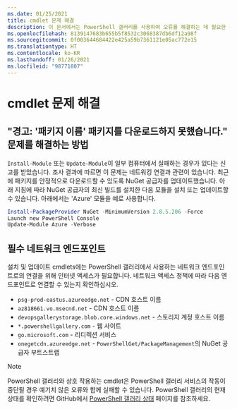 ```yaml
---
ms.date: 01/25/2021
title: cmdlet 문제 해결
description: 이 문서에서는 PowerShell 갤러리를 사용하여 오류를 해결하는 데 필요한 정보 및 단계를 제공합니다.
ms.openlocfilehash: 8139147683b655b5f8532c3068387db6df12a98f
ms.sourcegitcommit: 0f003644684422e425a59b7361121e05ac772e15
ms.translationtype: HT
ms.contentlocale: ko-KR
ms.lasthandoff: 01/26/2021
ms.locfileid: "98771807"
---
```

# <a name="troubleshooting-cmdlets"></a>cmdlet 문제 해결

## <a name="how-to-resolve-warning-package-your-package-name-failed-to-download-issue"></a>"경고: '패키지 이름' 패키지를 다운로드하지 못했습니다." 문제를 해결하는 방법

`Install-Module` 또는 `Update-Module`이 일부 컴퓨터에서 실패하는 경우가 있다는 신고를 받았습니다. 조사 결과에 따르면 이 문제는 네트워킹 연결과 관련이 있습니다. 최근에 패키지를 안정적으로 다운로드할 수 있도록 NuGet 공급자를 업데이트했습니다. 아래 지침에 따라 NuGet 공급자의 최신 빌드를 설치한 다음 모듈을 설치 또는 업데이트할 수 있습니다. 아래에서는 'Azure' 모듈을 예로 사용합니다.

```powershell
Install-PackageProvider NuGet -MinimumVersion 2.8.5.206 -Force
Launch new PowerShell Console
Update-Module Azure -Verbose
```

## <a name="required-network-endpoints"></a>필수 네트워크 엔드포인트

설치 및 업데이트 cmdlets에는 PowerShell 갤러리에서 사용하는 네트워크 엔드포인트로의 연결을 위해 인터넷 액세스가 필요합니다. 네트워크 액세스 정책에 따라 다음 엔드포인트로 연결할 수 있는지 확인하십시오.

- `psg-prod-eastus.azureedge.net` - CDN 호스트 이름
- `az818661.vo.msecnd.net` - CDN 호스트 이름
- `devopsgallerystorage.blob.core.windows.net` - 스토리지 계정 호스트 이름
- `*.powershellgallery.com` - 웹 사이트
- `go.microsoft.com` - 리디렉션 서비스
- `onegetcdn.azureedge.net` - `PowerShellGet/PackageManagement`의 NuGet 공급자 부트스트랩

> [!NOTE]
> PowerShell 갤러리와 상호 작용하는 cmdlet은 PowerShell 갤러리 서비스의 작동이 중단될 경우 예기치 않은 오류와 함께 실패할 수 있습니다. PowerShell 갤러리의 현재 상태를 확인하려면 GitHub에서 [PowerShell 갤러리 상태](https://github.com/PowerShell/PowerShellGallery/blob/master/psgallery_status.md) 페이지를 참조하세요.
